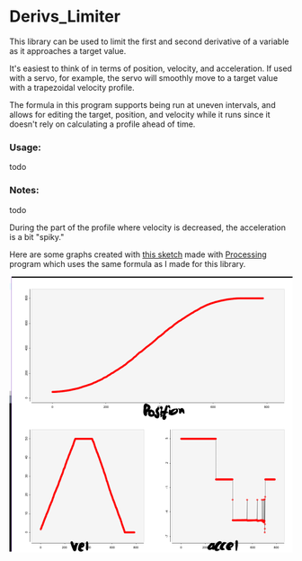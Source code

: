 # Derivs_Limiter

This library can be used to limit the first and second derivative of a variable as it approaches a target value.

It's easiest to think of in terms of position, velocity, and acceleration. 
If used with a servo, for example, the servo will smoothly move to a target value with a trapezoidal velocity profile.

The formula in this program supports being run at uneven intervals, and allows for editing the target, position, and velocity while it runs since it doesn't rely on calculating a profile ahead of time.

### Usage:

todo

### Notes:

todo

During the part of the profile where velocity is decreased, the acceleration is a bit "spiky."


Here are some graphs created with [this sketch](https://gist.github.com/joshua-8/3209f2f400a0e68dead911b8743fc5f0) made with [Processing](https://processing.org/) program which uses the same formula as I made for this library.

![position s curve, velocity trapezoidal curve and accel graph](https://github.com/joshua-8/Derivs_Limiter/blob/master/docs/graphs.png)

